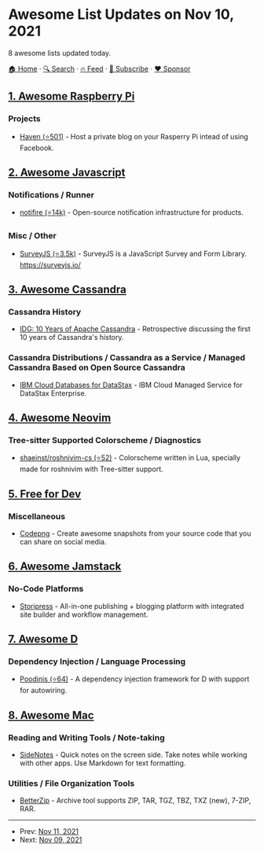 # Awesome List Updates on Nov 10, 2021

8 awesome lists updated today.

[🏠 Home](/README.md) · [🔍 Search](https://www.trackawesomelist.com/search/) · [🔥 Feed](https://www.trackawesomelist.com/rss.xml) · [📮 Subscribe](https://trackawesomelist.us17.list-manage.com/subscribe?u=d2f0117aa829c83a63ec63c2f&id=36a103854c) · [❤️  Sponsor](https://github.com/sponsors/theowenyoung)



## [1. Awesome Raspberry Pi](/content/thibmaek/awesome-raspberry-pi/README.md)

### Projects

*   [Haven (⭐501)](https://github.com/havenweb/haven) - Host a private blog on your Rasperry Pi intead of using Facebook.

## [2. Awesome Javascript](/content/sorrycc/awesome-javascript/README.md)

### Notifications / Runner

*   [notifire (⭐14k)](https://github.com/notifirehq/notifire) - Open-source notification infrastructure for products.

### Misc / Other

*   [SurveyJS (⭐3.5k)](https://github.com/surveyjs/survey-library) - SurveyJS is a JavaScript Survey and Form Library. <https://surveyjs.io/>

## [3. Awesome Cassandra](/content/Anant/awesome-cassandra/README.md)

### Cassandra History

*   [IDG: 10 Years of Apache Cassandra](https://www.idgconnect.com/article/3580401/10-years-of-apache-cassandra.html) - Retrospective discussing the first 10 years of Cassandra's history.

### Cassandra Distributions / Cassandra as a Service / Managed Cassandra Based on Open Source Cassandra

*   [IBM Cloud Databases for DataStax](https://www.ibm.com/cloud/databases-for-datastax) - IBM Cloud Managed Service for DataStax Enterprise.

## [4. Awesome Neovim](/content/rockerBOO/awesome-neovim/README.md)

### Tree-sitter Supported Colorscheme / Diagnostics

*   [shaeinst/roshnivim-cs (⭐52)](https://github.com/shaeinst/roshnivim-cs) - Colorscheme written in Lua, specially made for roshnivim with Tree-sitter support.

## [5. Free for Dev](/content/ripienaar/free-for-dev/README.md)

### Miscellaneous

*   [Codepng](https://www.codepng.app) - Create awesome snapshots from your source code that you can share on social media.

## [6. Awesome Jamstack](/content/automata/awesome-jamstack/README.md)

### No-Code Platforms

*   [Storipress](https://storipress.com) - All-in-one publishing + blogging platform with integrated site builder and workflow management.

## [7. Awesome D](/content/dlang-community/awesome-d/README.md)

### Dependency Injection / Language Processing

*   [Poodinis (⭐64)](https://github.com/mbierlee/poodinis) - A dependency injection framework for D with support for autowiring.

## [8. Awesome Mac](/content/jaywcjlove/awesome-mac/README.md)

### Reading and Writing Tools / Note-taking

*   [SideNotes](https://www.apptorium.com/sidenotes) - Quick notes on the screen side. Take notes while working with other apps. Use Markdown for text formatting.

### Utilities / File Organization Tools

*   [BetterZip](https://macitbetter.com/) - Archive tool supports ZIP, TAR, TGZ, TBZ, TXZ (new), 7-ZIP, RAR.

---

- Prev: [Nov 11, 2021](/content/2021/11/11/README.md)
- Next: [Nov 09, 2021](/content/2021/11/09/README.md)